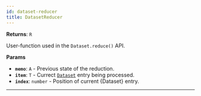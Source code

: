 ```yaml
---
id: dataset-reducer
title: DatasetReducer
---
```


<a name="datasetreducer"></a>

**Returns**: `R`

User-function used in the `Dataset.reduce()` API.

**Params**

-   **`memo`**: `A` - Previous state of the reduction.
-   **`item`**: `T` - Currect [`Dataset`](/docs/api/dataset) entry being processed.
-   **`index`**: `number` - Position of current {Dataset} entry.

---
